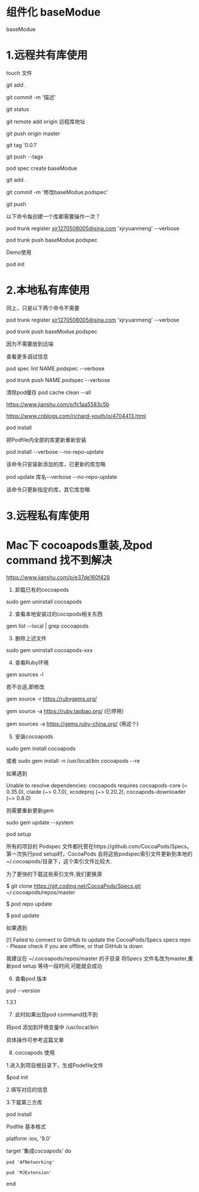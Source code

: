 # 组件化 baseModue
baseModue

# 1.远程共有库使用 

touch 文件

git add .

git commit -m '描述'

git status

git remote add origin  远程库地址

git push origin master

git tag '0.0.1'

git push --tags

pod spec create baseModue 

git add .

git commit -m '修改baseModue.podspec'

git push

以下命令每创建一个库都需要操作一次？

pod trunk register xjr1270508005@sina.com  'xjryuanmeng' --verbose 

pod trunk push baseModue.podspec


Demo使用

pod init

# 2.本地私有库使用 

同上，只是以下两个命令不需要

pod trunk register xjr1270508005@sina.com  'xjryuanmeng' --verbose 

pod trunk push baseModue.podspec

因为不需要放到远端

查看更多调试信息

pod spec lint NAME.podspec --verbose

pod trunk push NAME.podspec --verbose

清除pod缓存
pod cache clean --all

https://www.jianshu.com/p/fc1aa5583c5b

https://www.cnblogs.com/richard-youth/p/4704413.html

pod install

把Podfile内全部的库更新重新安装

pod install --verbose --no-repo-update

该命令只安装新添加的库，已更新的库忽略

pod update 库名--verbose --no-repo-update

该命令只更新指定的库，其它库忽略

# 3.远程私有库使用 




# Mac下 cocoapods重装,及pod command 找不到解决

https://www.jianshu.com/p/e37de160f428

1. 卸载已有的cocoapods

sudo gem uninstall cocoapods

2. 查看本地安装过的cocopods相关东西

gem list --local | grep cocoapods

3. 删除上述文件

sudo gem uninstall cocoapods-xxx

4. 查看Ruby环境

gem sources -l

若不合适,即修改

gem source -r https://rubygems.org/

gem source -a https://ruby.taobao.org/ (已停用)

gem sources -a https://gems.ruby-china.org/ (用这个)

5. 安装cocoapods

sudo gem install cocoapods

或者 sudo gem install -n /usr/local/bin cocoapods --re

如果遇到

Unable to resolve dependencies: cocoapods requires cocoapods-core (= 0.35.0), claide (~> 0.7.0), xcodeproj (~> 0.20.2), cocoapods-downloader (~> 0.8.0)

则需要重新更新gem

sudo gem update --system

pod setup

所有的项目的 Podspec 文件都托管在https://github.com/CocoaPods/Specs。第一次执行pod setup时，CocoaPods 会将这些podspec索引文件更新到本地的~/.cocoapods/目录下，这个索引文件比较大.

为了更快的下载这些索引文件,我们更换源

$ git clone https://git.coding.net/CocoaPods/Specs.git ~/.cocoapods/repos/master

$ pod repo update

$ pod update

如果遇到

[!] Failed to connect to GitHub to update the CocoaPods/Specs specs repo - Please check if you are offline, or that GitHub is down

我建议在 ~/.cocoapods/repos/master 的子目录 将Specs 文件名改为master,重新pod setup 等待一段时间,可能就会成功

6. 查看pod 版本

pod --version

1.3.1

7. 此时如果出现pod command找不到

将pod 添加到环境变量中 /usr/local/bin

具体操作可参考这篇文章

8. cocoapods 使用

1.进入到项目根目录下，生成Podefile文件

$pod init

2.填写对应的信息

3.下载第三方库

pod install

Podfile 基本格式

platform :ios, '9.0'

target '集成cocoapods' do

    pod 'AFNetworking'
    
    pod 'MJExtension'
    
end
